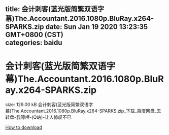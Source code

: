 
title: 会计刺客(蓝光版简繁双语字幕)The.Accountant.2016.1080p.BluRay.x264-SPARKS.zip
date: Sun Jan 19 2020 13:23:35 GMT+0800 (CST)    
categories: baidu
---

# 会计刺客(蓝光版简繁双语字幕)The.Accountant.2016.1080p.BluRay.x264-SPARKS.zip
size: 129.00 kB
 会计刺客(蓝光版简繁双语字幕)The.Accountant.2016.1080p.BluRay.x264-SPARKS.zip_下载_百度网盘_去转盘-我嚓哩-(Q站)-让人惊叹不已
 

[How to download](https://bpcam.bemobtrk.com/go/2ceec3aa-1ca2-46d6-b9ff-aaa5c184517c?jno=831)